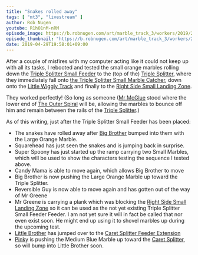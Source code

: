 ```yaml
---
title: "Snakes rolled away"
tags: [ "mt3", "livestream" ]
author: Rob Nugen
youtube: R1hO1nM-nRM
episode_image: https://b.robnugen.com/art/marble_track_3/workers/2019/2019_apr_29_super_spoony_bringing_marbles.jpg
episode_thumbnail: "https://b.robnugen.com/art/marble_track_3/workers/2019/thumbs/2019_apr_29_super_spoony_bringing_marbles.jpg"
date: 2019-04-29T19:58:01+09:00
---
```


After a couple of misfires with my computer acting like it could not
keep up with all its tasks, I rebooted and tested the small orange
marbles rolling down the [Triple Splitter Small Feeder](/parts/triple-splitter-small-feeder/) to
the (top of the) [Triple Splitter](/parts/triple_splitter/), where they immediately fall
onto [the Triple Splitter Small Marble Catcher](/parts/the_triple_splitter_small_marble_catcher/), down onto
the [Little Wiggly Track](/parts/little_wiggly_track/) and finally to the
[Right Side Small Landing Zone](/parts/right_side_small_landing_zone/).

They worked perfectly! (So long as someone ([Mr McGlue](/workers/mr_mcglue/) stood
where the lower end of [The Outer Spiral](/parts/outer_spiral/) will be, allowing the
marbles to bounce off him and remain between the rails of the
[Triple Splitter](/parts/triple_splitter/).)

As of this writing, just after the Triple Splitter Small Feeder has
been placed:

* The snakes have rolled away after [Big Brother](/workers/big_brother/) bumped into
  them with the Large Orange Marble.
* Squarehead has just seen the snakes and is jumping back in surprise.
* Super Spoony has just started up the ramp carrying two Small
  Marbles, which will be used to show the characters testing the
  sequence I tested above.
* Candy Mama is able to move again, which allows Big Brother to move
* Big Brother is now pushing the Large Orange Marble up toward the
  Triple Splitter.
* Reversible Guy is now able to move again and has gotten out of the
  way of Mr Greene
* Mr Greene is carrying a plank which was blocking the
  [Right Side Small Landing Zone](/parts/right_side_small_landing_zone/) so it can be used as the
  not yet existing Triple Splitter Small Feeder Feeder.  I am not yet
  sure it will in fact be called that nor even exist soon.  He might
  end up using it to shovel marbles up during the upcoming test.
* [Little Brother](/workers/lil_brother/) has jumped over to the
  [Caret Splitter Feeder Extension](/parts/caret_splitter_feeder_extension/)
* [Pinky](/workers/pinky/) is pushing the Medium Blue Marble up toward the
  [Caret Splitter](/parts/caret-splitter/), so will bump into Little Brother soon.
